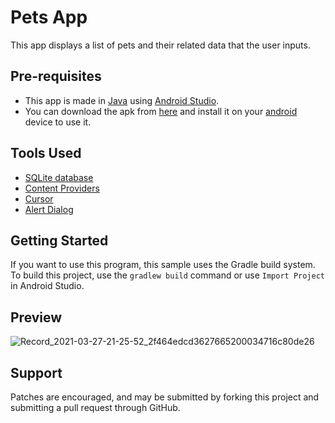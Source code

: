Pets App
===================================

This app displays a list of pets and their related data that the user inputs.

Pre-requisites
--------------

- This app is made in [Java](https://www.java.com/en/) using [Android Studio](https://developer.android.com/studio). 
- You can download the apk from [here](https://drive.google.com/file/d/1JHTNxI64LXZiaBnm0BclMFcgDpjSHKtf/view?usp=sharing) and install it on your [android](https://www.android.com/intl/en_in/) device to use it.

Tools Used
----------
- [SQLite database](https://www.sqlite.org/index.html)
- [Content Providers](https://developer.android.com/guide/topics/providers/content-providers)
- [Cursor](https://developer.android.com/reference/android/database/Cursor)
- [Alert Dialog](https://developer.android.com/reference/android/app/AlertDialog)

Getting Started
---------------

If you want to use this program, this sample uses the Gradle build system. To build this project, use the
```gradlew build``` command or use ```Import Project``` in Android Studio.

Preview
-------
![Record_2021-03-27-21-25-52_2f464edcd3627665200034716c80de26](https://user-images.githubusercontent.com/44547947/112727541-f671c300-8f48-11eb-8679-db418750c675.gif)

Support
-------


Patches are encouraged, and may be submitted by forking this project and
submitting a pull request through GitHub.
